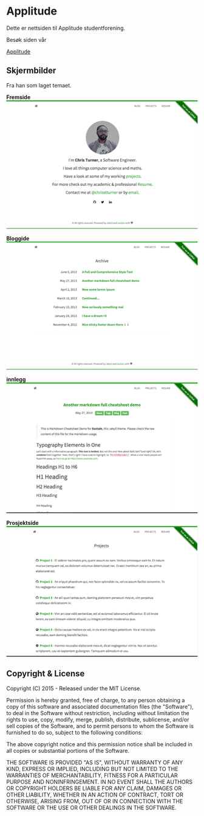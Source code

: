 
# Applitude

Dette er nettsiden til Applitude studentforening.


 Besøk siden vår

[Applitude](applitude.no)


## Skjermbilder
Fra han som laget temaet.

**Fremside**
![home page](https://raw.githubusercontent.com/biomadeira/sustain/gh-pages/assets/images/screen1.png)

**Bloggide**
![blog page](https://raw.githubusercontent.com/biomadeira/sustain/gh-pages/assets/images/screen2.png)

**innlegg**
![post page](https://raw.githubusercontent.com/biomadeira/sustain/gh-pages/assets/images/screen3.png)

**Prosjektside**
![project page](https://raw.githubusercontent.com/biomadeira/sustain/gh-pages/assets/images/screen4.png)



## Copyright & License

Copyright (C) 2015 - Released under the MIT License.

Permission is hereby granted, free of charge, to any person obtaining a copy of this software and associated documentation files (the "Software"), to deal in the Software without restriction, including without limitation the rights to use, copy, modify, merge, publish, distribute, sublicense, and/or sell copies of the Software, and to permit persons to whom the Software is furnished to do so, subject to the following conditions:

The above copyright notice and this permission notice shall be included in all copies or substantial portions of the Software.

THE SOFTWARE IS PROVIDED "AS IS", WITHOUT WARRANTY OF ANY KIND, EXPRESS OR IMPLIED, INCLUDING BUT NOT LIMITED TO THE WARRANTIES OF MERCHANTABILITY, FITNESS FOR A PARTICULAR PURPOSE AND
NONINFRINGEMENT. IN NO EVENT SHALL THE AUTHORS OR COPYRIGHT HOLDERS BE LIABLE FOR ANY CLAIM, DAMAGES OR OTHER LIABILITY, WHETHER IN AN ACTION OF CONTRACT, TORT OR OTHERWISE, ARISING FROM, OUT OF OR IN CONNECTION WITH THE SOFTWARE OR THE USE OR OTHER DEALINGS IN THE SOFTWARE.
